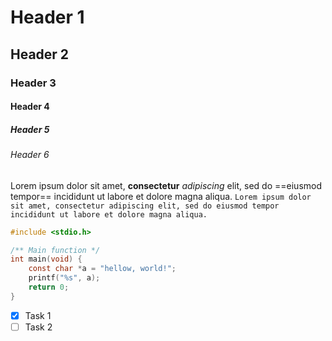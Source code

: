 # Header 1
## Header 2
### Header 3
#### Header 4
##### Header 5
###### Header 6
Lorem ipsum dolor sit amet, **consectetur** *adipiscing* elit, sed do ==eiusmod tempor== incididunt ut labore et dolore magna aliqua.
`Lorem ipsum dolor sit amet, consectetur adipiscing elit, sed do eiusmod tempor incididunt ut labore et dolore magna aliqua.`

```C
#include <stdio.h>

/** Main function */
int main(void) {
	const char *a = "hellow, world!";
	printf("%s", a);
	return 0;
}
```
- [x] Task 1
- [ ] Task 2
